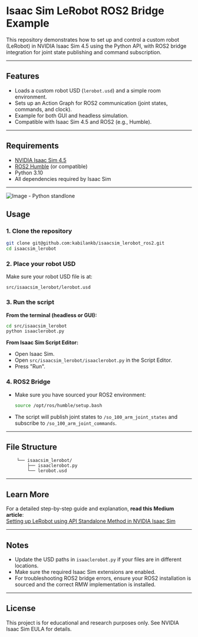 
# Isaac Sim LeRobot ROS2 Bridge Example

This repository demonstrates how to set up and control a custom robot (LeRobot) in NVIDIA Isaac Sim 4.5 using the Python API, with ROS2 bridge integration for joint state publishing and command subscription.

---

## Features

- Loads a custom robot USD (`lerobot.usd`) and a simple room environment.
- Sets up an Action Graph for ROS2 communication (joint states, commands, and clock).
- Example for both GUI and headless simulation.
- Compatible with Isaac Sim 4.5 and ROS2 (e.g., Humble).

---

## Requirements

- [NVIDIA Isaac Sim 4.5](https://docs.omniverse.nvidia.com/isaacsim/latest/installation/install_workstation.html)
- [ROS2 Humble](https://docs.ros.org/en/humble/Installation.html) (or compatible)
- Python 3.10
- All dependencies required by Isaac Sim

---
![Image](https://github.com/user-attachments/assets/64e7799e-a51f-479e-81bc-f0e25cb4952b)
                         - Python standlone 

                         
## Usage

### 1. Clone the repository

```sh
git clone git@github.com:kabilankb/isaacsim_lerobot_ros2.git
cd isaacsim_lerobot
```

### 2. Place your robot USD

Make sure your robot USD file is at:
```
src/isaacsim_lerobot/lerobot.usd
```

### 3. Run the script

**From the terminal (headless or GUI):**
```sh
cd src/isaacsim_lerobot
python isaaclerobot.py
```

**From Isaac Sim Script Editor:**
- Open Isaac Sim.
- Open `src/isaacsim_lerobot/isaaclerobot.py` in the Script Editor.
- Press "Run".

### 4. ROS2 Bridge

- Make sure you have sourced your ROS2 environment:
  ```sh
  source /opt/ros/humble/setup.bash
  ```
- The script will publish joint states to `/so_100_arm_joint_states` and subscribe to `/so_100_arm_joint_commands`.

---

## File Structure

```
    └── isaacsim_lerobot/
        ├── isaaclerobot.py
        └── lerobot.usd
```

---

## Learn More

For a detailed step-by-step guide and explanation, **read this Medium article**:  
[Setting up LeRobot using API Standalone Method in NVIDIA Isaac Sim](https://medium.com/@kabilankb2003/setting-up-lerobot-using-api-standalone-method-in-nvidia-isaac-sim-f2b57164b0f2)

---

## Notes

- Update the USD paths in `isaaclerobot.py` if your files are in different locations.
- Make sure the required Isaac Sim extensions are enabled.
- For troubleshooting ROS2 bridge errors, ensure your ROS2 installation is sourced and the correct RMW implementation is installed.

---

## License

This project is for educational and research purposes only. See NVIDIA Isaac Sim EULA for details.
```

